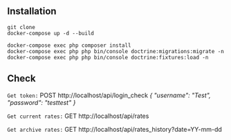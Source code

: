 
Installation
------------
```shell
git clone
docker-compose up -d --build
```

```shell
docker-compose exec php composer install
docker-compose exec php php bin/console doctrine:migrations:migrate -n
docker-compose exec php php bin/console doctrine:fixtures:load -n
```

Check
------------
`Get token:`
POST http://localhost/api/login_check
_{
    "username": "Test",
    "password": "testtest"
}_

`Get current rates:`
GET http://localhost/api/rates

`Get archive rates:`
GET http://localhost/api/rates_history?date=YY-mm-dd
